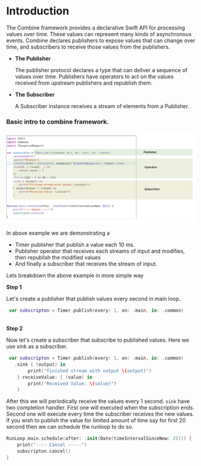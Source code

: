 # Introduction

The Combine framework provides a declarative Swift API for processing values over time. These values can represent many kinds of asynchronous events. 
Combine declares publishers to expose values that can change over time, and subscribers to receive those values from the publishers.

- **The Publisher**

   The publisher protocol declares a type that can deliver a sequence of values over time. Publishers have operators to act on the values received from upstream 
   publishers and republish them.

- **The Subscriber**

  A Subscriber instance receives a stream of elements from a Publisher.
  
  
### Basic intro to combine framework.
  
  ![](../resources/combine_intro.png)

  
  In above example we are demonstrating a 
  
  - Timer publisher that publish a value each 10 ms.
  - Publisher operator that receives each streams of input and modifies, then republish the modified values
  - And finally a subscriber that receives the stream of input.
 
 Lets breakdown the above example in more simple way
 
 **Step 1**
 
 Let's create a publisher that publish values every second in main loop.
  
  ```swift
   var subscripton = Timer.publish(every: 1, on: .main, in: .common)
   
   ```
   
**Step 2**

Now let's create a subscriber that subscribe to published values. Here we use sink as a subscriber. 

```swift
 var subscripton = Timer.publish(every: 1, on: .main, in: .common)
   .sink { (output) in
        print("finished stream with output \(output)")
    } receiveValue: { (value) in
        print("Received Value: \(value)")
    }
```
After this we will periodically receive the values every 1 second. `sink` have two completion handler. First one will executed when the subscription ends. 
Second one will execute every time the subscriber receives the new values. If you wish to publish the value for limited amount of time say for first 20 second then we can schedule the runloop to do so.

```swift
RunLoop.main.schedule(after: .init(Date(timeIntervalSinceNow: 25))) {
    print("---- Cancel -----")
    subscripton.cancel()
}
```


